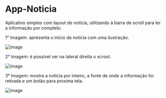 # App-Noticia
Aplicativo simples com layout de notícia, utilizando à barra de scroll para ler a informação por completo.

1° Imagem: apresenta o início da notícia com uma ilustração.

![image](https://user-images.githubusercontent.com/87779901/190717536-852fe7b1-505b-45dd-8f8e-fecf275fa289.png)


2° Imagem: é possível ver na lateral direita o scrool.

![image](https://user-images.githubusercontent.com/87779901/190718035-f92978dc-a7b8-43ae-b3e9-a38a3d6b8f20.png)


3° Imagem: mostra a notícia por inteiro, a fonte de onde a informação foi retirada e um botão para proxíma tela.

![image](https://user-images.githubusercontent.com/87779901/190718112-a9ff8a4d-c4fc-4a9f-8496-46cd0e365a7b.png)


